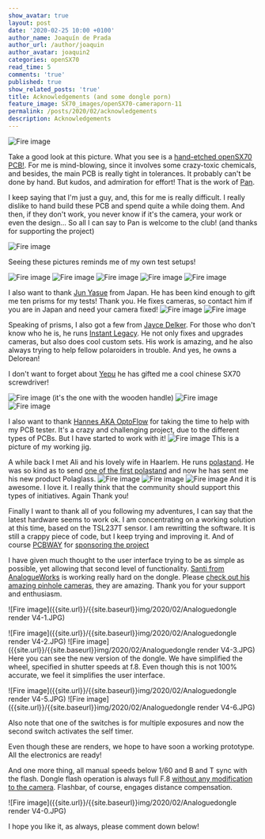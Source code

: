 ```yaml
---
show_avatar: true
layout: post
date: '2020-02-25 10:00 +0100'
author_name: Joaquín de Prada
author_url: /author/joaquin
author_avatar: joaquin2
categories: openSX70
read_time: 5
comments: 'true'
published: true
show_related_posts: 'true'
title: Acknowledgements (and some dongle porn)
feature_image: SX70_images/openSX70-cameraporn-11
permalink: /posts/2020/02/acknowledgements
description: Acknowledgements
---
```

![Fire image]({{site.url}}/{{site.baseurl}}img/2020/02/IMG_3200.jpg)

Take a good look at this picture. What you see is a [hand-etched openSX70 PCB!](https://www.sparkfun.com/news/2116). For me is mind-blowing, since it involves some crazy-toxic chemicals, and besides, the main PCB is really tight in tolerances. It probably can't be done by hand. But kudos, and admiration for effort! That is the work of [Pan](https://www.instagram.com/pan_dzwiedz/).

I keep saying that I'm just a guy, and, this for me is really difficult. I really dislike to hand build these PCB and spend quite a while doing them. And then, if they don't work, you never know if it's the camera, your work or even the design... So all I can say to Pan is welcome to the club! (and thanks for supporting the project)

![Fire image]({{site.url}}/{{site.baseurl}}img/2020/02/IMG_3190.jpg)

Seeing these pictures reminds me of my own test setups!

![Fire image]({{site.url}}/{{site.baseurl}}img/2020/02/IMG_3196.jpg)
![Fire image]({{site.url}}/{{site.baseurl}}img/2020/02/IMG_3205.jpg)
![Fire image]({{site.url}}/{{site.baseurl}}img/2020/02/IMG_6428.JPG)
![Fire image]({{site.url}}/{{site.baseurl}}img/2020/02/IMG_6431.JPG)
![Fire image]({{site.url}}/{{site.baseurl}}img/2020/02/IMG_6432.JPG)

I also want to thank [Jun Yasue](https://www.instagram.com/cryve/) from Japan. He has been kind enough to gift me ten prisms for my tests! Thank you. He fixes cameras, so contact him if you are in Japan and need your camera fixed!
![Fire image]({{site.url}}/{{site.baseurl}}img/2020/02/IMG_9805.JPG)
![Fire image]({{site.url}}/{{site.baseurl}}img/2020/02/jun_gift.jpg)


Speaking of prisms, I also got a few from [Jayce Delker](https://www.facebook.com/RamblinDMC). For those who don't know who he is, he runs [Instant Legacy](https://www.instantlegacysx70.com/). He not only fixes and upgrades cameras, but also does cool custom sets. His work is amazing, and he also always trying to help fellow polaroiders in trouble. And yes, he owns a Delorean!

I don't want to forget about [Yepu](https://www.facebook.com/yepu.cui.9) he has gifted me a cool chinese SX70 screwdriver!

![Fire image]({{site.url}}/{{site.baseurl}}img/2020/02/yepu_screwdriver_1.JPG)
(it's the one with the wooden handle)
![Fire image]({{site.url}}/{{site.baseurl}}img/2020/02/yepu_screwdriver_2.JPG)
![Fire image]({{site.url}}/{{site.baseurl}}img/2020/02/yepu_screwdriver_3.JPG)

I also want to thank [Hannes AKA OptoFlow](https://www.instagram.com/optoflw/) for taking the time to help with my PCB tester. It's a crazy and challenging project, due to the different types of PCBs. 
But I have started to work with it!
![Fire image]({{site.url}}/{{site.baseurl}}img/2020/02/optoflow.JPG)
This is a picture of my working jig.

A while back I met Ali and his lovely wife in Haarlem. He runs [polastand](https://www.polastand.com/). He was so kind as to send [one of the first polastand](https://opensx70.com/posts/2018/10/polastand) and now he has sent me his new product Polaglass. 
![Fire image]({{site.url}}/{{site.baseurl}}img/2020/02/Polastand-1.JPG)
![Fire image]({{site.url}}/{{site.baseurl}}img/2020/02/Polastand-2.JPG)
![Fire image]({{site.url}}/{{site.baseurl}}img/2020/02/Polastand-3.JPG)
And it is awesome. I love it. I really think that the community should support this types of initiatives. Again Thank you!

Finally I want to thank all of you following my adventures, I can say that the latest hardware seems to work ok. I am concentrating on a working solution at this time, based on the TSL237T sensor.
I am rewritting the software. It is still a crappy piece of code, but I keep trying and improving it. And of course [PCBWAY](https://www.pcbway.com/) for [sponsoring the project](https://opensx70.com/posts/2020/02/pcbway2)

I have given much thought to the user interface trying to be as simple as possible, yet allowing that second level of functionality. [Santi from AnalogueWorks](https://www.instagram.com/analogueworks/) is working really hard on the dongle. Please [check out his amazing pinhole cameras](https://analogueworks.wixsite.com/analogueworks/cameras), they are amazing. Thank you for your support and enthusiasm.

![Fire image]({{site.url}}/{{site.baseurl}}img/2020/02/Analoguedongle render V4-1.JPG)

![Fire image]({{site.url}}/{{site.baseurl}}img/2020/02/Analoguedongle render V4-2.JPG)
![Fire image]({{site.url}}/{{site.baseurl}}img/2020/02/Analoguedongle render V4-3.JPG)
Here you can see the new version of the dongle. We have simplified the wheel, specified in shutter speeds at f.8. Even though this is not 100% accurate, we feel it simplifies the user interface. 

![Fire image]({{site.url}}/{{site.baseurl}}img/2020/02/Analoguedongle render V4-5.JPG)
![Fire image]({{site.url}}/{{site.baseurl}}img/2020/02/Analoguedongle render V4-6.JPG)

Also note that one of the switches is for multiple exposures and now the second switch activates the self timer.

Even though these are renders, we hope to have soon a working prototype. All the electronics are ready!

And one more thing, all manual speeds below 1/60 and B and T sync with the flash. Dongle flash operation is always full F.8 [without any modification to the camera](http://www.sx2pc.com/SX_f8conv.html). Flashbar, of course, engages distance compensation.

![Fire image]({{site.url}}/{{site.baseurl}}img/2020/02/Analoguedongle render V4-0.JPG)

I hope you like it, as always, please comment down below!